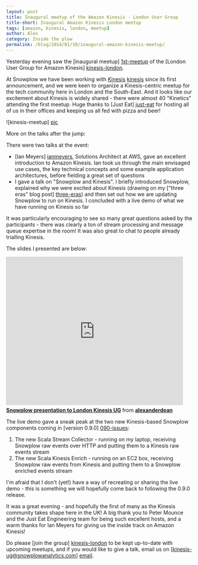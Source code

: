 ```yaml
---
layout: post
title: Inaugural meetup of the Amazon Kinesis - London User Group
title-short: Inaugural Amazon Kinesis London meetup
tags: [amazon, kinesis, london, meetup]
author: Alex
category: Inside the plow
permalink: /blog/2014/01/30/inaugural-amazon-kinesis-meetup/
---
```


Yesterday evening saw the [inaugural meetup] [1st-meetup] of the [London User Group for Amazon Kinesis] [kinesis-london].

At Snowplow we have been working with [Kinesis] [kinesis] since its first announcement, and we were keen to organize a Kinesis-centric meetup for the tech community here in London and the South-East. And it looks like our excitement about Kinesis is widely shared - there were almost 40 "Kinetics" attending the first meetup. Huge thanks to [Just Eat] [just-eat] for hosting all of us in their offices and keeping us all fed with pizza and beer!

![kinesis-meetup] [pic]

More on the talks after the jump:

<!--more-->

There were two talks at the event:

* [Ian Meyers] [ianmeyers], Solutions Architect at AWS, gave an excellent introduction to Amazon Kinesis. Ian took us through the main envisaged use cases, the key technical concepts and some example application architectures, before fielding a great set of questions
* I gave a talk on "Snowplow and Kinesis". I briefly introduced Snowplow, explained why we were excited about Kinesis (drawing on my ["three eras" blog post] [three-eras]) and then set out how we are updating Snowplow to run on Kinesis. I concluded with a live demo of what we have running on Kinesis so far

It was particularly encouraging to see so many great questions asked by the participants - there was clearly a ton of stream processing and message queue expertise in the room! It was also great to chat to people already trialling Kinesis.

The slides I presented are below:

<div class="iframe-container">
    <iframe src="http://www.slideshare.net/slideshow/embed_code/30634807" width="476" height="400" frameborder="0" marginwidth="0" marginheight="0" scrolling="no" style="border:1px solid #CCC;border-width:1px 1px 0;margin-bottom:5px" >     </iframe>
</div>

<div style="margin-bottom:5px"> <strong> <a href="http://www.slideshare.net/alexanderdean/kinesis-meetup-1" title="Snowplow presentation to London Kinesis UG" target="_blank">Snowplow presentation to London Kinesis UG</a> </strong> from <strong><a href="http://www.slideshare.net/alexanderdean" target="_blank">alexanderdean</a></strong> </div>

The live demo gave a sneak peak at the two new Kinesis-based Snowplow components coming in [version 0.9.0] [090-issues]:

1. The new Scala Stream Collector - running on my laptop, receiving Snowplow raw events over HTTP and putting them to a Kinesis raw events stream
2. The new Scala Kinesis Enrich - running on an EC2 box, receiving Snowplow raw events from Kinesis and putting them to a Snowplow enriched events stream

I'm afraid that I don't (yet!) have a way of recreating or sharing the live demo - this is something we will hopefully come back to following the 0.9.0 release.

It was a great evening - and hopefully the first of many as the Kinesis community takes shape here in the UK! A big thank you to Peter Mounce and the Just Eat Engineering team for being such excellent hosts, and a warm thanks for Ian Meyers for giving us the inside track on Amazon Kinesis!

Do please [join the group] [kinesis-london] to be kept up-to-date with upcoming meetups, and if you would like to give a talk, email us on [kinesis-ug@snowplowanalytics.com] [email].

[pic]: /assets/img/blog/2014/01/kinesis-meetup.jpg

[1st-meetup]: http://www.meetup.com/kinesis-london/events/155043952/
[kinesis-london]: http://www.meetup.com/kinesis-london/
[kinesis]: http://aws.amazon.com/kinesis/

[just-eat]: http://www.just-eat.co.uk/
[ianmeyers]: https://twitter.com/IanMeyers

[three-eras]: /blog/2014/01/20/the-three-eras-of-business-data-processing/
[090-issues]: https://github.com/snowplow/snowplow/issues?milestone=33&page=1&state=closed

[email]: mailto:kinesis-ug@snowplowanalytics.com
